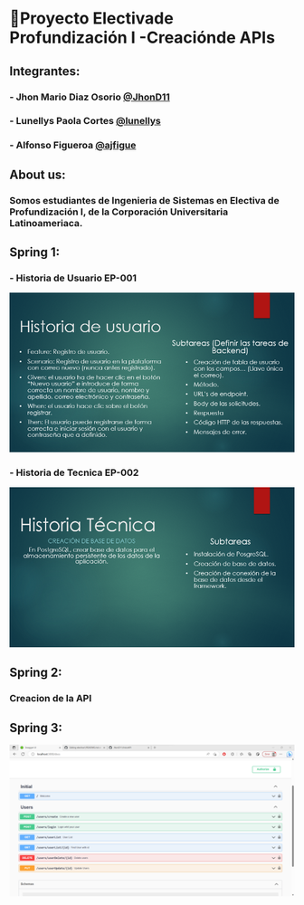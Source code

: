 # 🔧Proyecto Electivade Profundización I -Creaciónde APIs
## Integrantes:
### -  Jhon Mario Diaz Osorio **[@JhonD11](https://github.com/JhonD11 "@JhonD11")**
### -  Lunellys Paola Cortes **[@lunellys](https://github.com/lunellys "@lunellys")**
### -  Alfonso Figueroa **[@ajfigue](https://github.com/ajfigue "@ajfigue")**
## About us:
### Somos estudiantes de Ingenieria de Sistemas en Electiva de Profundización I, de la Corporación Universitaria Latinoameriaca.
## Spring 1:
### - Historia de Usuario EP-001
![Historia técnica de Git](https://github.com/JhonD11/InicoAPI/blob/main/Imagenes/Historia.png)
### - Historia de Tecnica EP-002
![Historia técnica de Git](https://github.com/JhonD11/InicoAPI/blob/main/Imagenes/Historia%20tecnica.png)
## Spring 2:
### Creacion de la API
## Spring 3:
![Documentacion](https://github.com/ajfigue/Apielectiva/blob/master/images/documentacion.png)
